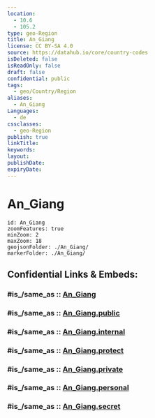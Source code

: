```yaml
---
location:
  - 10.6
  - 105.2
type: geo-Region
title: An_Giang
license: CC BY-SA 4.0
source: https://datahub.io/core/country-codes
isDeleted: false
isReadOnly: false
draft: false
confidential: public
tags:
  - geo/Country/Region
aliases:
  - An_Giang
Languages:
  - de
cssclasses:
  - geo-Region
publish: true
linkTitle:
keywords:
layout:
publishDate:
expiryDate:
---
```


# An_Giang

```leaflet
id: An_Giang
zoomFeatures: true 
minZoom: 2 
maxZoom: 18
geojsonFolder: ./An_Giang/
markerFolder: ./An_Giang/
```


## Confidential Links & Embeds: 

### #is_/same_as :: [An_Giang](/_Standards/Earth/Continent/Asia/Asia~South~East/Vietnam/Provinces~Vietnam/An_Giang.md) 

### #is_/same_as :: [An_Giang.public](/_public/Earth/Continent/Asia/Asia~South~East/Vietnam/Provinces~Vietnam/An_Giang.public.md) 

### #is_/same_as :: [An_Giang.internal](/_internal/Earth/Continent/Asia/Asia~South~East/Vietnam/Provinces~Vietnam/An_Giang.internal.md) 

### #is_/same_as :: [An_Giang.protect](/_protect/Earth/Continent/Asia/Asia~South~East/Vietnam/Provinces~Vietnam/An_Giang.protect.md) 

### #is_/same_as :: [An_Giang.private](/_private/Earth/Continent/Asia/Asia~South~East/Vietnam/Provinces~Vietnam/An_Giang.private.md) 

### #is_/same_as :: [An_Giang.personal](/_personal/Earth/Continent/Asia/Asia~South~East/Vietnam/Provinces~Vietnam/An_Giang.personal.md) 

### #is_/same_as :: [An_Giang.secret](/_secret/Earth/Continent/Asia/Asia~South~East/Vietnam/Provinces~Vietnam/An_Giang.secret.md)


